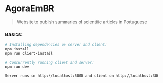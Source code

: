 # AgoraEmBR

> Website to publish summaries of scientific articles in Portuguese

### Basics:

```bash
# Installing dependencies on server and client:
npm install
npm run client-install

# Concurrently running client and server:
npm run dev

Server runs on http://localhost:5000 and client on http://localhost:3000
```
